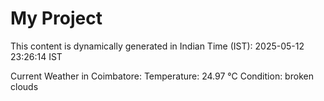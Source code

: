 # My Project

This content is dynamically generated in Indian Time (IST): 2025-05-12 23:26:14 IST


Current Weather in Coimbatore:
Temperature: 24.97 °C
Condition: broken clouds
